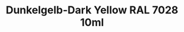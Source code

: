 ---
layout: product
title: "Dunkelgelb-Dark Yellow RAL 7028  10ml"
price: "330" 
desc: "Acrylic Laquer 10mL"
img_path: "/assets/img/RC060.webp"
brand: "AK "
available: false
special_offer: false
new: false
soon: false
cat: "020000"
subcat: "020200"
subsubcat: "020201"
sifra: "RC060"
popular: false
---
